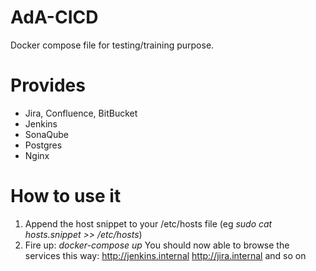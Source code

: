 # AdA-CICD

Docker compose file for testing/training purpose.

# Provides

* Jira, Confluence, BitBucket
* Jenkins
* SonaQube
* Postgres
* Nginx

# How to use it

1. Append the host snippet to your /etc/hosts file (eg _sudo cat hosts.snippet >> /etc/hosts_)
2. Fire up: _docker-compose up_
You should now able to browse the services this way: <http://jenkins.internal> <http://jira.internal> and so on


  

